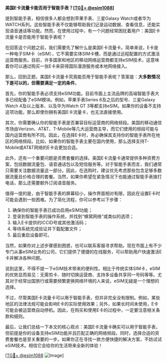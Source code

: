**美国E卡流量卡能否用于智能手表？[[TG💪+ @esim1088](https://t.me/s/esim1088)]**

提到智能手表，相信很多人都会想到苹果手表、三星Galaxy Watch或者华为WATCH系列。这些智能手表不仅能够帮助我们记录运动数据、查看信息，还能实现语音通话等功能。然而，在使用过程中，有一个问题经常困扰着用户：美国E卡流量卡是否能用于智能手表呢？

在回答这个问题之前，我们需要先了解什么是美国E卡流量卡。简单来说，E卡是一种电子SIM卡（eSIM），它不需要实体SIM卡槽，而是通过远程配置的方式激活运营商服务。目前，许多国家和地区的移动网络运营商都支持eSIM技术，这意味着你可以通过购买一张E卡来获得国际漫游服务或本地网络接入。

那么，回到正题，美国E卡流量卡究竟能否用于智能手表呢？答案是：**大多数情况下是可以的，但需要满足一定的条件**。

首先，你的智能手表必须支持eSIM功能。目前市面上主流品牌的高端智能手表大多已经配备了eSIM模块。例如，苹果手表Series 6及之后的型号、三星Galaxy Watch 4及以上版本、以及华为Watch GT 3等都支持eSIM。如果你的设备不支持这项功能，那么即使你拥有美国E卡流量卡，也无法直接使用。

其次，你需要确认你的智能手表是否兼容目标运营商的网络频段。美国的移动通信市场由Verizon、AT&T、T-Mobile等几大运营商主导，而它们使用的频段可能与国内运营商有所不同。因此，在选择E卡时，务必确保其支持你的智能手表所在地区的网络频段。比如，如果你的智能手表主要在国内使用，那么选择支持T-Mobile或AT&T网络的E卡会更加合适。

此外，还有一个重要问题是资费套餐的选择。美国E卡流量卡通常提供多种资费方案，包括数据流量包、语音通话包以及短信服务等。对于智能手表而言，我们通常只需要关注数据流量这一部分。因此，在选购时，建议优先考虑那些包含足够多数据流量且价格合理的套餐。当然，如果你希望在紧急情况下也能通过智能手表拨打电话，那么还需要额外订阅语音服务。

值得一提的是，由于智能手表的屏幕较小，操作界面相对有限，因此在设置E卡时可能会遇到一些困难。为了简化流程，你可以参考以下步骤：

1. 确保你的智能手表已成功启用eSIM功能；
2. 登录到智能手表的操作系统，并找到“蜂窝网络”或类似的选项；
3. 输入E卡提供的ICCID号或其他激活码；
4. 等待系统完成验证并下载配置文件；
5. 最后重启设备即可。

当然，如果你对上述步骤感到困惑，也可以联系客服寻求帮助。现在市面上有不少专门从事eSIM业务的公司，它们提供了便捷的在线服务，可以帮助用户快速激活E卡并解决各种问题。

说到这里，不得不提一下eSIM技术带来的便利性。相比于传统实体SIM卡，eSIM的优势显而易见：无需剪卡、随时切换运营商、支持多设备共享同一号码等等。尤其对于经常出国旅行或需要频繁更换网络环境的人来说，eSIM无疑是一个理想的选择。

不过，尽管美国E卡流量卡可以用于智能手表，但并非完全没有限制。例如，某些地区的法律法规可能会影响E卡的实际使用效果；另外，如果长时间未使用，E卡可能会被运营商自动停机。因此，在购买和使用E卡的过程中，一定要注意相关条款和细则。

最后，让我们总结一下本文的核心观点：美国E卡流量卡确实可以用于智能手表，但前提是你的设备支持eSIM功能并且匹配正确的网络频段。同时，选择合适的资费套餐也是至关重要的一步。如果你正在寻找一款方便快捷的解决方案，不妨试试eSIM技术。相信它会给你的生活带来全新的体验！

[[TG💪+ @esim1088](https://t.me/s/esim1088) ![Image](https://i.postimg.cc/4NQfJmqS/Snipaste-2025-05-13-00-14-12.png)]